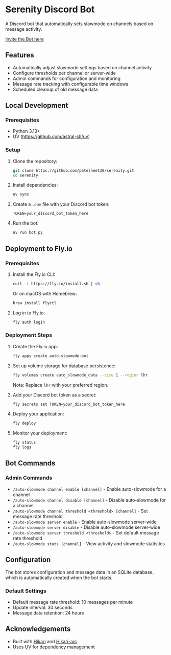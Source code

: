 # Serenity Discord Bot

A Discord bot that automatically sets slowmode on channels based on message activity.

[Invite the Bot here](https://discord.com/oauth2/authorize?client_id=1359250509009260604&permissions=3120&integration_type=0&scope=bot+applications.commands)

## Features

- Automatically adjust slowmode settings based on channel activity
- Configure thresholds per channel or server-wide
- Admin commands for configuration and monitoring
- Message rate tracking with configurable time windows
- Scheduled cleanup of old message data

## Local Development

### Prerequisites

- Python 3.13+
- UV (https://github.com/astral-sh/uv)

### Setup

1. Clone the repository:
   ```bash
   git clone https://github.com/patelheet30/serenity.git
   cd serenity
   ```

2. Install dependencies:
   ```bash
   uv sync
   ```

3. Create a `.env` file with your Discord bot token:
   ```
   TOKEN=your_discord_bot_token_here
   ```

4. Run the bot:
   ```bash
   uv run bot.py
   ```

## Deployment to Fly.io

### Prerequisites

1. Install the Fly.io CLI:
   ```bash
   curl -L https://fly.io/install.sh | sh
   ```
   
   Or on macOS with Homebrew:
   ```bash
   brew install flyctl
   ```

2. Log in to Fly.io:
   ```bash
   fly auth login
   ```

### Deployment Steps

1. Create the Fly.io app:
   ```bash
   fly apps create auto-slowmode-bot
   ```

2. Set up volume storage for database persistence:
   ```bash
   fly volumes create auto_slowmode_data --size 1 --region lhr
   ```
   Note: Replace `lhr` with your preferred region.

3. Add your Discord bot token as a secret:
   ```bash
   fly secrets set TOKEN=your_discord_bot_token_here
   ```

4. Deploy your application:
   ```bash
   fly deploy
   ```

5. Monitor your deployment:
   ```bash
   fly status
   fly logs
   ```

## Bot Commands

### Admin Commands

- `/auto-slowmode channel enable [channel]` - Enable auto-slowmode for a channel
- `/auto-slowmode channel disable [channel]` - Disable auto-slowmode for a channel
- `/auto-slowmode channel threshold <threshold> [channel]` - Set message rate threshold
- `/auto-slowmode server enable` - Enable auto-slowmode server-wide
- `/auto-slowmode server disable` - Disable auto-slowmode server-wide
- `/auto-slowmode server threshold <threshold>` - Set default message rate threshold
- `/auto-slowmode stats [channel]` - View activity and slowmode statistics

## Configuration

The bot stores configuration and message data in an SQLite database, which is automatically created when the bot starts.

### Default Settings
- Default message rate threshold: 10 messages per minute
- Update interval: 30 seconds
- Message data retention: 24 hours

## Acknowledgements

- Built with [Hikari](https://github.com/hikari-py/hikari) and [Hikari-arc](https://github.com/hypergonial/hikari-arc)
- Uses [UV](https://github.com/astral-sh/uv) for dependency management
